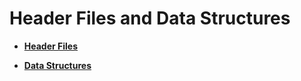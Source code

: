 # Header Files and Data Structures<a name="EN-US_TOPIC_0000001055195058"></a>

-   **[Header Files](header-files.md)**  

-   **[Data Structures](data-structures.md)**  


